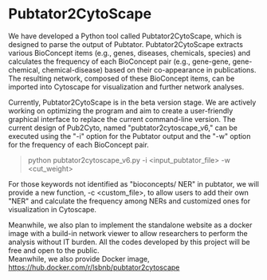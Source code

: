 # Pubtator2CytoScape
We have developed a Python tool called Pubtator2CytoScape, which is designed to parse the output of Pubtator. Pubtator2CytoScape extracts various BioConcept items (e.g., genes, diseases, chemicals, species) and calculates the frequency of each BioConcept pair (e.g., gene-gene, gene-chemical, chemical-disease) based on their co-appearance in publications. The resulting network, composed of these BioConcept items, can be imported into Cytoscape for visualization and further network analyses.

Currently, Pubtator2CytoScape is in the beta version stage. We are actively working on optimizing the program and aim to create a user-friendly graphical interface to replace the current command-line version. The current design of Pub2Cyto, named "pubtator2cytoscape_v6," can be executed using the "-i" option for the Pubtator output and the "-w" option for the frequency of each BioConcept pair.
>python pubtator2cytoscape_v6.py -i <input_pubtator_file> -w <cut_weight> 

For those keywords not identified as "bioconcepts/ NER" in pubtator, we will provide a new function, -c <custom_file>, to allow users to add their own "NER" and calculate the frequency among NERs and customized ones for visualization in Cytoscape.

Meanwhile, we also plan to implement the standalone website as a docker image with a build-in network viewer to allow researchers to perform the analysis without IT burden. All the codes developed by this project will be free and open to the public.  
Meanwhile, we also provide Docker image, https://hub.docker.com/r/lsbnb/pubtator2cytoscape

